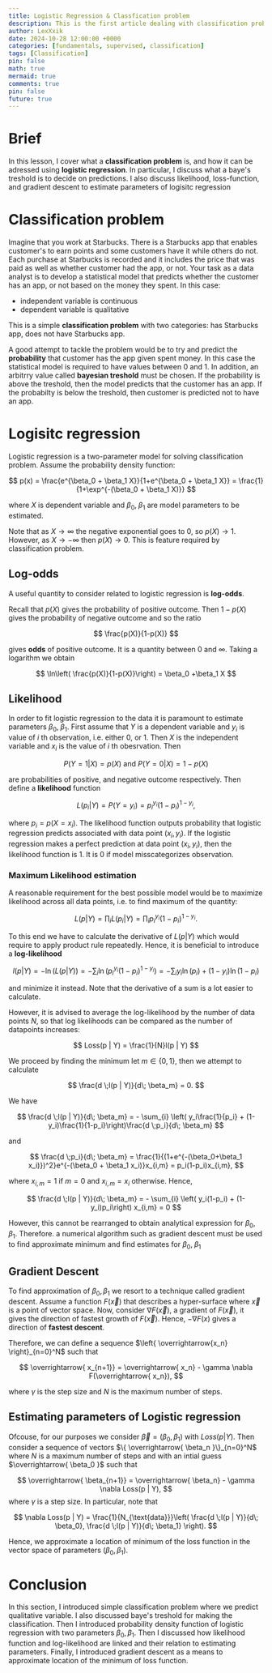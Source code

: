 ```yaml
---
title: Logistic Regression & Classfication problem
description: This is the first article dealing with classification problem and discusses logistic regression as a tool to predict qualitative variables.
author: LexXxik
date: 2024-10-28 12:00:00 +0000
categories: [fundamentals, supervised, classification]
tags: [Classification]
pin: false
math: true
mermaid: true
comments: true
pin: false
future: true
---
```


# Brief
In this lesson, I cover what a **classification problem** is, and how it can be adressed using **logistic regression**. In particular, I discuss what a baye's treshold is to decide on predictions. I also discuss likelihood, loss-function, and gradient descent to estimate parameters of logisitc regression

# Classification problem
Imagine that you work at Starbucks. There is a Starbucks app that enables customer's to earn points and some customers have it while others do not. Each purchase at Starbucks is recorded and it includes the price that was paid as well as whether customer had the app, or not. Your task as a data analyst is to develop a statistical model that predicts whether the customer has an app, or not based on the money they spent. In this case:

- independent variable is continuous
- dependent variable is qualitative

This is a simple **classification problem** with two categories: has Starbucks app, does not have Starbucks app.

A good attempt to tackle the problem would be to try and predict the **probability** that customer has the app given spent money. In this case the statistical model is required to have values between 0 and 1. In addition, an arbitrry value called **bayesian treshold** must be chosen. If the probability is above the treshold, then the model predicts that the customer has an app. If the probabilty is below the treshold, then customer is predicted not to have an app.

# Logisitc regression

Logistic regression is a two-parameter model for solving classification problem. Assume the probability density function:

$$
p(x) = \frac{e^{\beta_0 + \beta_1 X}}{1+e^{\beta_0 + \beta_1 X}} = \frac{1}{1+\exp^{-(\beta_0 + \beta_1 X)}}
$$

where $X$ is dependent variable and $\beta_0,\; \beta_1$ are model parameters to be estimated. 

Note that as $X\to \infty$ the negative exponential goes to 0, so $p(X)\to 1$. However, as $X\to - \infty$ then $p(X)\to 0$. This is feature required by classification problem.

## Log-odds

A useful quantity to consider related to logistic regression is **log-odds**. 

Recall that $p(X)$ gives the probability of positive outcome. Then $1-p(X)$ gives the probability of negative outcome and so the ratio

$$
\frac{p(X)}{1-p(X)}
$$

gives **odds** of positive outcome. It is a quantity between $0$ and $\infty$. Taking a logarithm we obtain

$$
\ln\left( \frac{p(X)}{1-p(X)}\right) = \beta_0 +\beta_1 X
$$

## Likelihood 

In order to fit logistic regression to the data it is paramount to estimate parameters $\beta_0, \; \beta_1$. First assume that $Y$ is a dependent variable and $y_i$ is value of $i$ th observation, i.e. either 0, or 1. Then $X$ is the independent variable and $x_i$ is the value of $i$ th obesrvation. Then 

$$
P(Y=1 | X) = p(X) \text{ and } P(Y=0 | X) = 1-p(X)
$$

are probabilities of positive, and negative outcome respectively. Then define a **likelihood** function

$$
L(p_i | Y) = P(Y = y_i) = p_i^{y_i} (1-p_i)^{1-y_i},
$$

where $p_i = p(X=x_i)$. The likelihood function outputs probability that logistic regression predicts associated with data point $(x_i,y_i)$. If the logistic regression makes a perfect prediction at data point $(x_i,y_i)$, then the likelihood function is 1. It is $0$ if model misscategorizes observation.

### Maximum Likelihood estimation

A reasonable requirement for the best possible model would be to maximize likelihood across all data points, i.e. to find maximum of the quantity:

$$
L(p | Y) = \prod_{i} L(p_i | Y) = \prod_{i} p_i^{y_i} (1-p_i)^{1-y_i}.
$$

To this end we have to calculate the derivative of $L(p \vert Y)$ which would require to apply product rule repeatedly. Hence, it is beneficial to introduce a **log-likelihood** 

$$
l(p | Y) = - \ln (L(p | Y)) = - \sum_{i} \ln(p_i^{y_i} (1-p_i)^{1-y_i}) = - \sum_{i} y_i\ln(p_i) +  (1-y_i)\ln(1-p_i) 
$$

and minimize it instead. Note that the derivative of a sum is a lot easier to calculate. 

However, it is advised to average the log-likelihood by the number of data points $N$, so that log likelihoods can be compared as the number of datapoints increases: 

$$
Loss(p | Y) = \frac{1}{N}l(p | Y)
$$

We proceed by finding the minimum let $m\in\{ 0, 1\}$, then we attempt to calculate

$$
\frac{d \;l(p | Y)}{d\; \beta_m} = 0.
$$

We have 

$$
\frac{d \;l(p | Y)}{d\; \beta_m} = - \sum_{i} \left( y_i\frac{1}{p_i} +  (1-y_i)\frac{1}{1-p_i}\right)\frac{d \;p_i}{d\; \beta_m}
$$

and

$$
\frac{d \;p_i}{d\; \beta_m} = \frac{1}{(1+e^{-(\beta_0+\beta_1 x_i)})^2}e^{-(\beta_0 + \beta_1 x_i)}x_{i,m} = p_i(1-p_i)x_{i,m},
$$

where $x_{i,m} = 1$ if $m=0$ and $x_{i,m} = x_i$ otherwise. Hence, 

$$
\frac{d \;l(p | Y)}{d\; \beta_m} = - \sum_{i} \left( y_i(1-p_i) +  (1-y_i)p_i\right) x_{i,m} = 0
$$

However, this cannot be rearranged to obtain analytical expression for $\beta_0, \; \beta_1$. Therefore. a numerical algorithm such as gradient descent must be used to find approximate minimum and find estimates for $\beta_0, \; \beta_1$

## Gradient Descent

To find approximation of $\beta_0, \beta_1$ we resort to a technique called gradient descent. Assume a function $F(\overrightarrow{ x})$ that describes a hyper-surface where $\overrightarrow{ x}$ is a point of vector space. Now, consider $\nabla F(\overrightarrow{ x})$, a gradient of $F(\overrightarrow{ x})$, it gives the direction of fastest growth of $F(\overrightarrow{ x})$. Hence, $-\nabla F(x)$ gives a direction of **fastest descent**.

Therefore, we can define a sequence $\left{ \overrightarrow{x_n} \right}_{n=0}^N$ such that

$$
\overrightarrow{ x_{n+1}} = \overrightarrow{ x_n} - \gamma \nabla F(\overrightarrow{ x_n}),
$$

where $\gamma$ is the step size and $N$ is the maximum number of steps. 

## Estimating parameters of Logistic regression

Ofcouse, for our purposes we consider $\overrightarrow{ \beta } = (\beta_0, \beta_1)$ with $Loss (p \vert Y)$. Then consider a sequence of vectors $\{ \overrightarrow{ \beta_n }\}_{n=0}^N$ where $N$ is a maximum number of steps and with an intial guess $\overrightarrow{ \beta_0 }$ such that

$$
\overrightarrow{ \beta_{n+1}} = \overrightarrow{ \beta_n} - \gamma \nabla Loss(p | Y),
$$
where $\gamma$ is a step size. In particular, note that

$$
\nabla Loss(p | Y) = \frac{1}{N_{\text{data}}}\left( \frac{d \;l(p | Y)}{d\; \beta_0}, \frac{d \;l(p | Y)}{d\; \beta_1} \right).
$$

Hence, we approximate a location of minimum of the loss function in the vector space of parameters $(\beta_0, \beta_1)$.

# Conclusion
In this section, I introduced simple classification problem where we predict qualitative variable. I also discussed baye's treshold for making the classification. Then I introduced probability density function of logistic regression with two parameters $\beta_0, \beta_1$. Then I discussed how likelihood function and log-likelihood are linked and their relation to estimating parameters. Finally, I introduced gradient descent as a means to approximate location of the minimum of loss function.